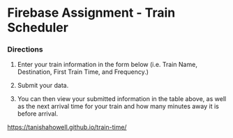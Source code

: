 # Firebase Assignment - Train Scheduler

### Directions

1. Enter your train information in the form below (i.e. Train Name, Destination, First Train Time, and Frequency.)

2. Submit your data.

3. You can then view your submitted information in the table above, as well as the next arrival time for your train and how many minutes away it is before arrival.

https://tanishahowell.github.io/train-time/
